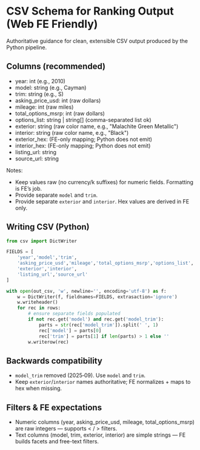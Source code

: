 # CSV Schema for Ranking Output (Web FE Friendly)

Authoritative guidance for clean, extensible CSV output produced by the Python pipeline.

## Columns (recommended)

- year: int (e.g., 2010)
- model: string (e.g., Cayman)
- trim: string (e.g., S)
- asking_price_usd: int (raw dollars)
- mileage: int (raw miles)
- total_options_msrp: int (raw dollars)
- options_list: string | string[] (comma-separated list ok)
- exterior: string (raw color name, e.g., "Malachite Green Metallic")
- interior: string (raw color name, e.g., "Black")
- exterior_hex: (FE-only mapping; Python does not emit)
- interior_hex: (FE-only mapping; Python does not emit)
- listing_url: string
- source_url: string

Notes:
- Keep values raw (no currency/k suffixes) for numeric fields. Formatting is FE’s job.
- Provide separate `model` and `trim`.
- Provide separate `exterior` and `interior`. Hex values are derived in FE only.

## Writing CSV (Python)

```python
from csv import DictWriter

FIELDS = [
    'year','model','trim',
    'asking_price_usd','mileage','total_options_msrp','options_list',
    'exterior','interior',
    'listing_url','source_url'
]

with open(out_csv, 'w', newline='', encoding='utf-8') as f:
    w = DictWriter(f, fieldnames=FIELDS, extrasaction='ignore')
    w.writeheader()
    for rec in rows:
        # ensure separate fields populated
        if not rec.get('model') and rec.get('model_trim'):
            parts = str(rec['model_trim']).split(' ', 1)
            rec['model'] = parts[0]
            rec['trim'] = parts[1] if len(parts) > 1 else ''
        w.writerow(rec)
```

## Backwards compatibility

- `model_trim` removed (2025‑09). Use `model` and `trim`.
- Keep `exterior`/`interior` names authoritative; FE normalizes + maps to hex when missing.

## Filters & FE expectations

- Numeric columns (year, asking_price_usd, mileage, total_options_msrp) are raw integers — supports < / > filters.
- Text columns (model, trim, exterior, interior) are simple strings — FE builds facets and free-text filters.
